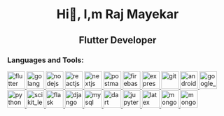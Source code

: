<!--<p align="center"><img src="https://capsule-render.vercel.app/api?type=wave&color=auto&height=300&section=header&text=RajMayekar&fontSize=90" /></p>-->

<h1 align="center">Hi👋, I,m Raj Mayekar</h1>
<h2 align="center">Flutter Developer</h2>

<h3 align="left">Languages and Tools:</h3>

<p align="left"> 
            <a href="https://flutter.dev/" rel="noreferrer">
            <img src="https://cdn.jsdelivr.net/gh/devicons/devicon@latest/icons/flutter/flutter-original.svg" alt="flutter" width="40" height="40"/>
           </a> 
            <a href="https://go.dev/" rel="noreferrer">                        
                        <img src="https://cdn.jsdelivr.net/gh/devicons/devicon@latest/icons/go/go-original-wordmark.svg"alt="golang" width="40" height="40" />
            </a> 
            <a href="https://nodejs.org/en" target="_blank" rel="noreferrer">
                        <img src="https://cdn.jsdelivr.net/gh/devicons/devicon@latest/icons/nodejs/nodejs-original.svg" alt="nodejs" width="40" height="40" />
            </a>  
            <a href="https://react.dev/" target="_blank" rel="noreferrer"> 
                        <img src="https://cdn.jsdelivr.net/gh/devicons/devicon@latest/icons/react/react-original.svg" alt="reactjs" width="40" height="40"/>
            </a>
            <a href="[https://nodejs.org/en](https://nextjs.org/)" target="_blank" rel="noreferrer"> 
                        <img src="https://cdn.jsdelivr.net/gh/devicons/devicon@latest/icons/nextjs/nextjs-original.svg" alt="nextjs" width="40" height="40"/>
            </a>
            <a href="https://www.postman.com/" target="_blank" rel="noreferrer"> 
                        <img src="https://cdn.jsdelivr.net/gh/devicons/devicon@latest/icons/postman/postman-original.svg" alt="postman" width="40" height="40"/>                         
            </a>
            <a href="https://www.postman.com/" target="_blank" rel="noreferrer">               
                        <img src="https://cdn.jsdelivr.net/gh/devicons/devicon@latest/icons/firebase/firebase-original.svg" alt="firebase" width="40" height="40"/>
            </a>
            <a href="https://www.postman.com/" target="_blank" rel="noreferrer">               
                        <img src="https://cdn.jsdelivr.net/gh/devicons/devicon@latest/icons/express/express-original-wordmark.svg" alt="express" width="40" height="40" />
            </a>
            <a href="https://git-scm.com/" target="_blank" rel="noreferrer">               
                        <img src="https://cdn.jsdelivr.net/gh/devicons/devicon@latest/icons/git/git-original.svg" alt="git" width="40" height="40"/>
            </a>
             <a href="https://www.android.com/intl/en_in/" target="_blank" rel="noreferrer">               
                        <img src="https://cdn.jsdelivr.net/gh/devicons/devicon@latest/icons/android/android-plain.svg" alt="android" width="40" height="40"/>
            </a>
              <a href="https://www.android.com/intl/en_in/" target="_blank" rel="noreferrer">               
                        <img src="https://cdn.jsdelivr.net/gh/devicons/devicon@latest/icons/googlecloud/googlecloud-original.svg" alt="google_cloud" width="40" height="40" />
            </a>
               <a href="https://www.android.com/intl/en_in/" target="_blank" rel="noreferrer">               
                        <img src="https://cdn.jsdelivr.net/gh/devicons/devicon@latest/icons/python/python-original.svg"  alt="python" width="40" height="40" />
            </a>
            <a href="https://www.android.com/intl/en_in/" target="_blank" rel="noreferrer">               
                        <img src="https://cdn.jsdelivr.net/gh/devicons/devicon@latest/icons/scikitlearn/scikitlearn-original.svg" alt="scikit_learn" width="40" height="40" />
            </a>
             <a href="https://www.android.com/intl/en_in/" target="_blank" rel="noreferrer">               
                        <img src="https://cdn.jsdelivr.net/gh/devicons/devicon@latest/icons/flask/flask-original.svg" alt="flask" width="40" height="40" />
            </a>
            <a href="https://www.android.com/intl/en_in/" target="_blank" rel="noreferrer">               
                        <img src="https://cdn.jsdelivr.net/gh/devicons/devicon@latest/icons/django/django-plain.svg" alt="django" width="40" height="40" />
            </a>
             <a href="https://www.android.com/intl/en_in/" target="_blank" rel="noreferrer">               
                                   <img src="https://cdn.jsdelivr.net/gh/devicons/devicon@latest/icons/mysql/mysql-original-wordmark.svg" alt="mysql" width="40" height="40"/>
            </a>
            <a href="https://www.android.com/intl/en_in/" target="_blank" rel="noreferrer">               
                                               <img src="https://cdn.jsdelivr.net/gh/devicons/devicon@latest/icons/dart/dart-original.svg" alt="dart" width="40" height="40"/>
            </a>
            <a href="https://www.android.com/intl/en_in/" target="_blank" rel="noreferrer">               
                                  <img src="https://cdn.jsdelivr.net/gh/devicons/devicon@latest/icons/jupyter/jupyter-original.svg" alt="jupyter" width="40" height="40"/>
            </a>
            <a href="https://www.android.com/intl/en_in/" target="_blank" rel="noreferrer">               
                              <img src="https://cdn.jsdelivr.net/gh/devicons/devicon@latest/icons/latex/latex-original.svg" alt="latex" width="40" height="40"/>
            </a>
            <a href="https://www.android.com/intl/en_in/" target="_blank" rel="noreferrer">                                       
                        <img src="https://cdn.jsdelivr.net/gh/devicons/devicon@latest/icons/mongodb/mongodb-original-wordmark.svg" alt="mongodb" width="40" height="40"/>
            </a>
             <a href="https://www.android.com/intl/en_in/" target="_blank" rel="noreferrer">                                       
            <img src="https://cdn.jsdelivr.net/gh/devicons/devicon@latest/icons/php/php-original.svg" alt="mongodb" width="40" height="40"/>           
            </a>



          
          
          
          
          

          

            
          



          


            
          
            


          
          
          
          
          
</p>
<!--
**MayekarRaj/MayekarRaj** is a ✨ _special_ ✨ repository because its `README.md` (this file) appears on your GitHub profile.

Here are some ideas to get you started:

- 🔭 I’m currently working on ...
- 🌱 I’m currently learning ...
- 👯 I’m looking to collaborate on ...
- 🤔 I’m looking for help with ...
- 💬 Ask me about ...
- 📫 How to reach me: ...
- 😄 Pronouns: ...
- ⚡ Fun fact: ...
-->
